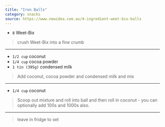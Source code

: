 ```yaml
---
title: "Iron Balls"
category: snacks
source: https://www.newidea.com.au/4-ingredient-weet-bix-balls
---
```



* `8` Weet-Bix

> crush Weet-Bix into a fine crumb

---

* `1/2 cup` coconut
* `1/4 cup` cocoa powder
* `1 tin (395g)` condensed milk

> Add coconut, cocoa powder and condensed milk and mix

---

* `1/4 cup` coconut

> Scoop out mixture and roll into ball and then roll in coconut - you can optionally add 100s and 1000s also.

---

> leave in fridge to set

